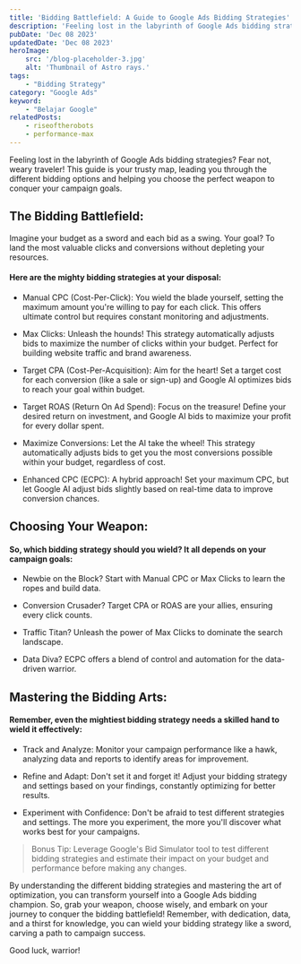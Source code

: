 ```yaml
---
title: 'Bidding Battlefield: A Guide to Google Ads Bidding Strategies'
description: 'Feeling lost in the labyrinth of Google Ads bidding strategies? Fear not, weary traveler! This guide is your trusty map, leading you through the different bidding options and helping you choose the perfect weapon to conquer your campaign goals.'
pubDate: 'Dec 08 2023'
updatedDate: 'Dec 08 2023'
heroImage: 
    src: '/blog-placeholder-3.jpg'
    alt: 'Thumbnail of Astro rays.'
tags: 
    - "Bidding Strategy"
category: "Google Ads"
keyword: 
    - "Belajar Google"
relatedPosts:
    - riseoftherobots
    - performance-max
---
```


Feeling lost in the labyrinth of Google Ads bidding strategies? Fear not, weary traveler! This guide is your trusty map, leading you through the different bidding options and helping you choose the perfect weapon to conquer your campaign goals.

## The Bidding Battlefield:

Imagine your budget as a sword and each bid as a swing. Your goal? To land the most valuable clicks and conversions without depleting your resources. 

#### Here are the mighty bidding strategies at your disposal:

* Manual CPC (Cost-Per-Click): You wield the blade yourself, setting the maximum amount you're willing to pay for each click. This offers ultimate control but requires constant monitoring and adjustments.

* Max Clicks: Unleash the hounds! This strategy automatically adjusts bids to maximize the number of clicks within your budget. Perfect for building website traffic and brand awareness.

* Target CPA (Cost-Per-Acquisition): Aim for the heart! Set a target cost for each conversion (like a sale or sign-up) and Google AI optimizes bids to reach your goal within budget.

* Target ROAS (Return On Ad Spend): Focus on the treasure! Define your desired return on investment, and Google AI bids to maximize your profit for every dollar spent.

* Maximize Conversions: Let the AI take the wheel! This strategy automatically adjusts bids to get you the most conversions possible within your budget, regardless of cost.

* Enhanced CPC (ECPC): A hybrid approach! Set your maximum CPC, but let Google AI adjust bids slightly based on real-time data to improve conversion chances.

## Choosing Your Weapon:

#### So, which bidding strategy should you wield? It all depends on your campaign goals:

* Newbie on the Block? Start with Manual CPC or Max Clicks to learn the ropes and build data.

* Conversion Crusader? Target CPA or ROAS are your allies, ensuring every click counts.

* Traffic Titan? Unleash the power of Max Clicks to dominate the search landscape.

* Data Diva? ECPC offers a blend of control and automation for the data-driven warrior.

## Mastering the Bidding Arts:

#### Remember, even the mightiest bidding strategy needs a skilled hand to wield it effectively:

* Track and Analyze: Monitor your campaign performance like a hawk, analyzing data and reports to identify areas for improvement.

* Refine and Adapt: Don't set it and forget it! Adjust your bidding strategy and settings based on your findings, constantly optimizing for better results.

* Experiment with Confidence: Don't be afraid to test different strategies and settings. The more you experiment, the more you'll discover what works best for your campaigns.

> Bonus Tip: Leverage Google's Bid Simulator tool to test different bidding strategies and estimate their impact on your budget and performance before making any changes.

By understanding the different bidding strategies and mastering the art of optimization, you can transform yourself into a Google Ads bidding champion. So, grab your weapon, choose wisely, and embark on your journey to conquer the bidding battlefield! Remember, with dedication, data, and a thirst for knowledge, you can wield your bidding strategy like a sword, carving a path to campaign success. 

Good luck, warrior!